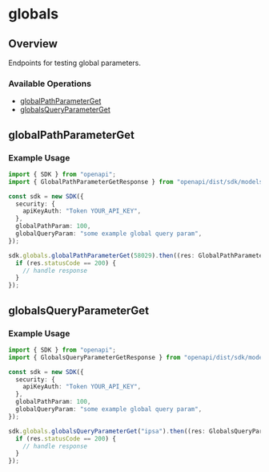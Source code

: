 # globals

## Overview

Endpoints for testing global parameters.

### Available Operations

* [globalPathParameterGet](#globalpathparameterget)
* [globalsQueryParameterGet](#globalsqueryparameterget)

## globalPathParameterGet

### Example Usage

```typescript
import { SDK } from "openapi";
import { GlobalPathParameterGetResponse } from "openapi/dist/sdk/models/operations";

const sdk = new SDK({
  security: {
    apiKeyAuth: "Token YOUR_API_KEY",
  },
  globalPathParam: 100,
  globalQueryParam: "some example global query param",
});

sdk.globals.globalPathParameterGet(58029).then((res: GlobalPathParameterGetResponse) => {
  if (res.statusCode == 200) {
    // handle response
  }
});
```

## globalsQueryParameterGet

### Example Usage

```typescript
import { SDK } from "openapi";
import { GlobalsQueryParameterGetResponse } from "openapi/dist/sdk/models/operations";

const sdk = new SDK({
  security: {
    apiKeyAuth: "Token YOUR_API_KEY",
  },
  globalPathParam: 100,
  globalQueryParam: "some example global query param",
});

sdk.globals.globalsQueryParameterGet("ipsa").then((res: GlobalsQueryParameterGetResponse) => {
  if (res.statusCode == 200) {
    // handle response
  }
});
```
